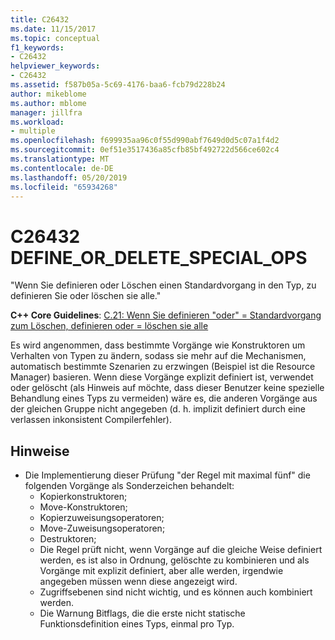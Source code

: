```yaml
---
title: C26432
ms.date: 11/15/2017
ms.topic: conceptual
f1_keywords:
- C26432
helpviewer_keywords:
- C26432
ms.assetid: f587b05a-5c69-4176-baa6-fcb79d228b24
author: mikeblome
ms.author: mblome
manager: jillfra
ms.workload:
- multiple
ms.openlocfilehash: f699935aa96c0f55d990abf7649d0d5c07a1f4d2
ms.sourcegitcommit: 0ef51e3517436a85cfb85bf492722d566ce602c4
ms.translationtype: MT
ms.contentlocale: de-DE
ms.lasthandoff: 05/20/2019
ms.locfileid: "65934268"
---
```

# <a name="c26432-defineordeletespecialops"></a>C26432 DEFINE_OR_DELETE_SPECIAL_OPS
"Wenn Sie definieren oder Löschen einen Standardvorgang in den Typ, zu definieren Sie oder löschen sie alle."

**C++ Core Guidelines**: [C.21: Wenn Sie definieren "oder" = Standardvorgang zum Löschen, definieren oder = löschen sie alle](https://isocpp.github.io/CppCoreGuidelines/CppCoreGuidelines#c21-if-you-define-or-delete-any-default-operation-define-or-delete-them-all)

Es wird angenommen, dass bestimmte Vorgänge wie Konstruktoren um Verhalten von Typen zu ändern, sodass sie mehr auf die Mechanismen, automatisch bestimmte Szenarien zu erzwingen (Beispiel ist die Resource Manager) basieren. Wenn diese Vorgänge explizit definiert ist, verwendet oder gelöscht (als Hinweis auf möchte, dass dieser Benutzer keine spezielle Behandlung eines Typs zu vermeiden) wäre es, die anderen Vorgänge aus der gleichen Gruppe nicht angegeben (d. h. implizit definiert durch eine verlassen inkonsistent Compilerfehler).

## <a name="remarks"></a>Hinweise
- Die Implementierung dieser Prüfung "der Regel mit maximal fünf" die folgenden Vorgänge als Sonderzeichen behandelt:
  - Kopierkonstruktoren;
  - Move-Konstruktoren;
  - Kopierzuweisungsoperatoren;
  - Move-Zuweisungsoperatoren;
  - Destruktoren;
  - Die Regel prüft nicht, wenn Vorgänge auf die gleiche Weise definiert werden, es ist also in Ordnung, gelöschte zu kombinieren und als Vorgänge mit explizit definiert, aber alle werden, irgendwie angegeben müssen wenn diese angezeigt wird.
  - Zugriffsebenen sind nicht wichtig, und es können auch kombiniert werden.
  - Die Warnung Bitflags, die die erste nicht statische Funktionsdefinition eines Typs, einmal pro Typ.
